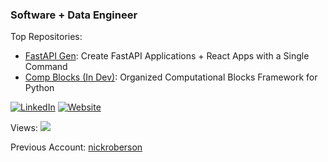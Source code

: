 ### Software + Data Engineer

Top Repositories:
- [FastAPI Gen](https://github.com/nick-roberson/fastapi-gen): Create FastAPI Applications + React Apps with a Single Command
- [Comp Blocks (In Dev)](https://github.com/nick-roberson/comp-blocks): Organized Computational Blocks Framework for Python

[![LinkedIn](https://img.shields.io/badge/LinkedIn-0077B5?style=for-the-badge&logo=linkedin&logoColor=white)](https://www.linkedin.com/in/nicholas-roberson/)
[![Website](https://img.shields.io/badge/Website-000000?style=for-the-badge&logo=github&logoColor=white)](https://nick-roberson.github.io/)

Views: ![](https://komarev.com/ghpvc/?username=nick-roberson)

Previous Account: [nickroberson](https://github.com/nickroberson)